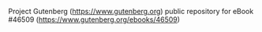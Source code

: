 Project Gutenberg (https://www.gutenberg.org) public repository for
eBook #46509 (https://www.gutenberg.org/ebooks/46509)
